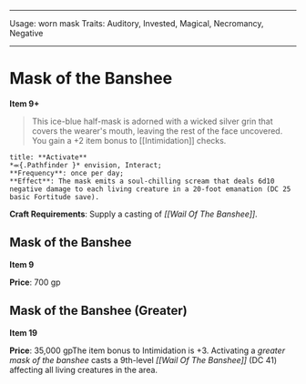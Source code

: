 
---
Usage: worn mask
Traits: Auditory, Invested, Magical, Necromancy, Negative

---

# Mask of the Banshee

**Item 9+**

> This ice-blue half-mask is adorned with a wicked silver grin that covers the wearer's mouth, leaving the rest of the face uncovered. You gain a +2 item bonus to [[Intimidation]] checks.

```ad-embed-ability
title: **Activate**
*⬺{.Pathfinder }* envision, Interact; 
**Frequency**: once per day;
**Effect**: The mask emits a soul-chilling scream that deals 6d10 negative damage to each living creature in a 20-foot emanation (DC 25 basic Fortitude save).

```

**Craft Requirements**: Supply a casting of *[[Wail Of The Banshee]]*.

## Mask of the Banshee

**Item 9**

**Price**: 700 gp

## Mask of the Banshee (Greater)

**Item 19**

**Price**: 35,000 gpThe item bonus to Intimidation is +3. Activating a *greater mask of the banshee* casts a 9th-level *[[Wail Of The Banshee]]* (DC 41) affecting all living creatures in the area.

